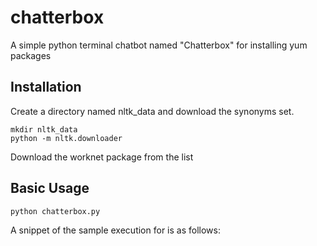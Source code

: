 # chatterbox
A simple python terminal chatbot named "Chatterbox" for installing yum packages

## Installation

Create a directory named nltk_data and download the synonyms set. 

```
mkdir nltk_data
python -m nltk.downloader

```
Download the worknet package from the list

## Basic Usage

```
python chatterbox.py
```

A snippet of the sample execution for is as follows:


